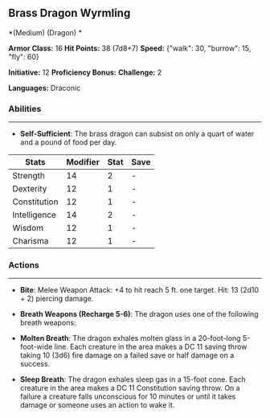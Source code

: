 ## Brass Dragon Wyrmling
*(Medium) (Dragon) *

**Armor Class:** 16
**Hit Points:** 38 (7d8+7)
**Speed:** {"walk": 30, "burrow": 15, "fly": 60}

**Initiative:** 12
**Proficiency Bonus:**
**Challenge:** 2

**Languages:** Draconic

### Abilities
 --- 
- **Self-Sufficient**: The brass dragon can subsist on only a quart of water and a pound of food per day.



| Stats | Modifier | Stat | Save
| ---- | ---- | ---- | ---- |
| Strength | 14 | 2 | - |
| Dexterity | 12 | 1 | - |
| Constitution | 12 | 1 | - |
| Intelligence | 14 | 2 | - |
| Wisdom | 12 | 1 | - |
| Charisma | 12 | 1 | - |

### Actions
 --- 
- **Bite**: Melee Weapon Attack: +4 to hit  reach 5 ft.  one target. Hit: 13 (2d10 + 2) piercing damage.

- **Breath Weapons (Recharge 5-6)**: The dragon uses one of the following breath weapons:

- **Molten Breath**: The dragon exhales molten glass in a 20-foot-long  5-foot-wide line. Each creature in the area makes a DC 11 saving throw  taking 10 (3d6) fire damage on a failed save or half damage on a success.

- **Sleep Breath**: The dragon exhales sleep gas in a 15-foot cone. Each creature in the area makes a DC 11 Constitution saving throw. On a failure  a creature falls unconscious for 10 minutes or until it takes damage or someone uses an action to wake it.

